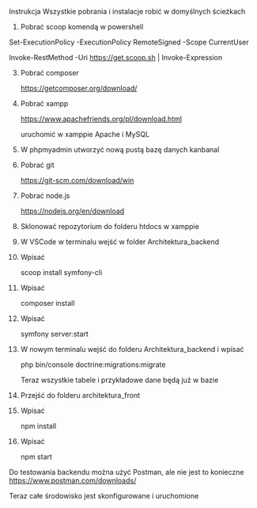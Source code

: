 Instrukcja
Wszystkie pobrania i instalacje robić w domyślnych ścieżkach

1. Pobrać scoop komendą w powershell

  Set-ExecutionPolicy -ExecutionPolicy RemoteSigned -Scope CurrentUser
  
  Invoke-RestMethod -Uri https://get.scoop.sh | Invoke-Expression

3. Pobrać composer

   https://getcomposer.org/download/

5. Pobrać xampp

   https://www.apachefriends.org/pl/download.html

   uruchomić w xamppie Apache i MySQL

7. W phpmyadmin utworzyć nową pustą bazę danych kanbanal
8. Pobrać git

   https://git-scm.com/download/win

10. Pobrać node.js

    https://nodejs.org/en/download

12. Sklonować repozytorium do folderu htdocs w xamppie
13. W VSCode w terminalu wejść w folder Architektura_backend
14. Wpisać

    scoop install symfony-cli

16. Wpisać

    composer install

18. Wpisać

    symfony server:start

20. W nowym terminalu wejść do folderu Architektura_backend i wpisać

    php bin/console doctrine:migrations:migrate

    Teraz wszystkie tabele i przykładowe dane będą już w bazie

22. Przejść do folderu architektura_front
23. Wpisać

    npm install

25. Wpisać

    npm start

Do testowania backendu można użyć Postman, ale nie jest to konieczne
https://www.postman.com/downloads/

Teraz całe środowisko jest skonfigurowane i uruchomione
